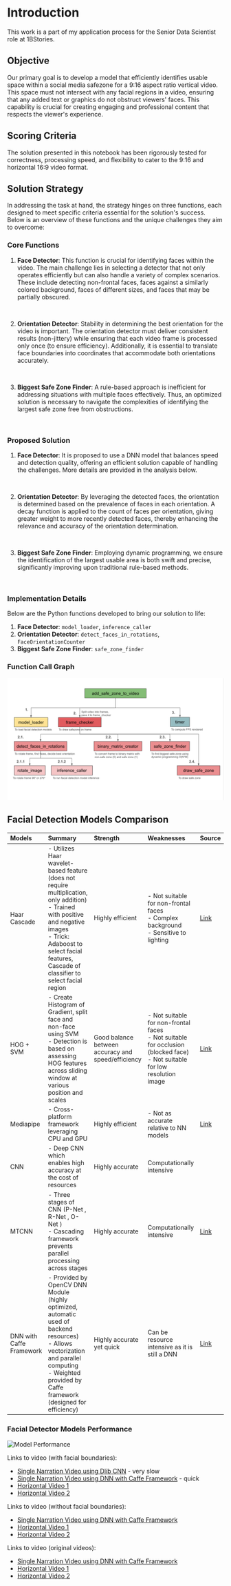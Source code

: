 # Introduction

This work is a part of my application process for the Senior Data Scientist role at 1BStories.

## Objective

Our primary goal is to develop a model that efficiently identifies usable space within a social media safezone for a 9:16 aspect ratio vertical video. This space must not intersect with any facial regions in a video, ensuring that any added text or graphics do not obstruct viewers' faces. This capability is crucial for creating engaging and professional content that respects the viewer's experience.

## Scoring Criteria

The solution presented in this notebook has been rigorously tested for correctness, processing speed, and flexibility to cater to the 9:16 and horizontal 16:9 video format.

## Solution Strategy

In addressing the task at hand, the strategy hinges on three functions, each designed to meet specific criteria essential for the solution's success. Below is an overview of these functions and the unique challenges they aim to overcome:

### Core Functions

1. **Face Detector**: This function is crucial for identifying faces within the video. The main challenge lies in selecting a detector that not only operates efficiently but can also handle a variety of complex scenarios. These include detecting non-frontal faces, faces against a similarly colored background, faces of different sizes, and faces that may be partially obscured.
<br>

2. **Orientation Detector**: Stability in determining the best orientation for the video is important. The orientation detector must deliver consistent results (non-jittery) while ensuring that each video frame is processed only once (to ensure efficiency). Additionally, it is essential to translate face boundaries into coordinates that accommodate both orientations accurately.
<br>

3. **Biggest Safe Zone Finder**: A rule-based approach is inefficient for addressing situations with multiple faces effectively. Thus, an optimized solution is necessary to navigate the complexities of identifying the largest safe zone free from obstructions.
<br>

### Proposed Solution

1. **Face Detector**: It is proposed to use a DNN model that balances speed and detection quality, offering an efficient solution capable of handling the challenges. More details are provided in the analysis below.
<br>

2. **Orientation Detector**: By leveraging the detected faces, the orientation is determined based on the prevalence of faces in each orientation. A decay function is applied to the count of faces per orientation, giving greater weight to more recently detected faces, thereby enhancing the relevance and accuracy of the orientation determination.
<br>

3. **Biggest Safe Zone Finder**: Employing dynamic programming, we ensure the identification of the largest usable area is both swift and precise, significantly improving upon traditional rule-based methods.
<br>

### Implementation Details

Below are the Python functions developed to bring our solution to life:

1. **Face Detector**: `model_loader`, `inference_caller`
2. **Orientation Detector**: `detect_faces_in_rotations`, `FaceOrientationCounter`
3. **Biggest Safe Zone Finder**: `safe_zone_finder`

### Function Call Graph
![Function Call Graph](markdown_assets/call_graph.png)

## Facial Detection Models Comparison
| Models       | Summary                                                                                                      | Strength                  | Weaknesses                                        | Source |
|:-------------|:-------------------------------------------------------------------------------------------------------------|:--------------------------|:--------------------------------------------------|:-------|
| Haar Cascade | - Utilizes Haar wavelet-based feature (does not require multiplication, only addition)<br>- Trained with positive and negative images<br>- Trick: Adaboost to select facial features, Cascade of classifier to select facial region | Highly efficient          | - Not suitable for non-frontal faces<br>- Complex background<br>- Sensitive to lighting | [Link](https://docs.opencv.org/3.4/db/d28/tutorial_cascade_classifier.html) |
| HOG + SVM    | - Create Histogram of Gradient, split face and non-face using SVM<br>- Detection is based on assessing HOG features across sliding window at various position and scales | Good balance between accuracy and speed/efficiency | - Not suitable for non-frontal faces<br>- Not suitable for occlusion (blocked face)<br>- Not suitable for low resolution image | [Link](https://github.com/mbrotos/Face-Detection-SVM-HOG) |
| Mediapipe    | - Cross-platform framework leveraging CPU and GPU                                                            | Highly efficient          | - Not as accurate relative to NN models                  | [Link](https://developers.google.com/mediapipe/) |
| CNN          | - Deep CNN which enables high accuracy at the cost of resources                                              | Highly accurate           | Computationally intensive                         |  |
| MTCNN        | - Three stages of CNN (P-Net <propose>, R-Net <refine>, O-Net <output>)<br>- Cascading framework prevents parallel processing across stages | Highly accurate           | Computationally intensive                         | [Link](https://github.com/ipazc/mtcnn?tab=readme-ov-file#zhang2016) |
| DNN with Caffe Framework        | - Provided by OpenCV DNN Module (highly optimized, automatic used of backend resources)<br>- Allows vectorization and parallel computing<br>- Weighted provided by Caffe framework (designed for efficiency) | Highly accurate yet quick | Can be resource intensive as it is still a DNN    | [Link](https://caffe.berkeleyvision.org/) |

### Facial Detector Models Performance
![Model Performance](../1BStories/markdown_assets/models_performance.png)

Links to video (with facial boundaries):
- [Single Narration Video using Dlib CNN](https://drive.google.com/file/d/1bnyWP-D5bfEgsiLaR8wo7nFFElpYyiO8/view?usp=sharing) - very slow
- [Single Narration Video using DNN with Caffe Framework](https://drive.google.com/file/d/1VCdK9ZDho680DSBTUawthWMN5ykrpJ9i/view?usp=sharing) - quick
- [Horizontal Video 1](https://drive.google.com/file/d/1qDaF3rSW7vFVYUdmidumnOCC8UDileea/view?usp=sharing)
- [Horizontal Video 2](https://drive.google.com/file/d/1sLsFpVaW7KG16qj4a9s5zwtwbYcwYHt5/view?usp=sharing)

Links to video (without facial boundaries):
- [Single Narration Video using DNN with Caffe Framework](https://drive.google.com/file/d/1no5twOpIAWgzEkQ_b1Srv1-DDz6weJ8V/view?usp=sharing)
- [Horizontal Video 1](https://drive.google.com/file/d/1p7bv7j1oj8cJTfE5spYBDUoNPysZmHSe/view?usp=sharing)
- [Horizontal Video 2](https://drive.google.com/file/d/1BG9dk8Dx7ej6Qpb5m9T4--uCvu3fhBRY/view?usp=sharing)

Links to video (original videos):
- [Single Narration Video using DNN with Caffe Framework](https://drive.google.com/file/d/1xr295GsVl4ScIMZvHgfn1PnCf9XpfPnj/view?usp=sharing)
- [Horizontal Video 1](https://drive.google.com/file/d/1Z1aic1b1Degghs7D1lFz2BPtn1OvP0rS/view?usp=sharing)
- [Horizontal Video 2](https://drive.google.com/file/d/1LhLHuvWEa2yV03RcyEzb4__WZnzQkvdY/view?usp=sharing)



